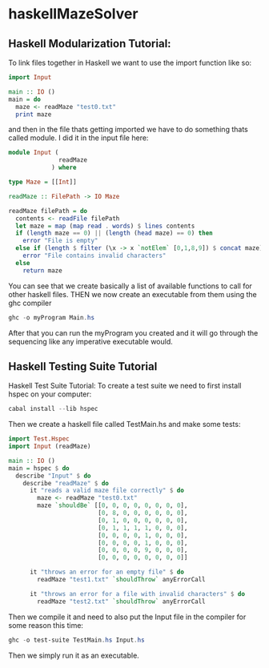 # haskellMazeSolver


## Haskell Modularization Tutorial:
To link files together in Haskell we want to use the import function like so:
```haskell
import Input

main :: IO ()
main = do
  maze <- readMaze "test0.txt"
  print maze
```

and then in the file thats getting imported we have to do something thats called module. I did it in the input file here:

```haskell
module Input (
              readMaze
            ) where

type Maze = [[Int]]

readMaze :: FilePath -> IO Maze

readMaze filePath = do
  contents <- readFile filePath
  let maze = map (map read . words) $ lines contents
  if (length maze == 0) || (length (head maze) == 0) then
    error "File is empty"
  else if (length $ filter (\x -> x `notElem` [0,1,8,9]) $ concat maze) > 0 then
    error "File contains invalid characters"
  else
    return maze
```
You can see that we create basically a list of available functions to call for other haskell files. THEN we now create an executable from them using the ghc compiler
```powershell
ghc -o myProgram Main.hs
```
After that you can run the myProgram you created and it will go through the sequencing like any imperative executable would.



## Haskell Testing Suite Tutorial
Haskell Test Suite Tutorial:
To create a test suite we need to first install hspec on your computer: 
```powershell
cabal install --lib hspec
```
Then we create a haskell file called TestMain.hs and make some tests:
```haskell
import Test.Hspec
import Input (readMaze)

main :: IO ()
main = hspec $ do
  describe "Input" $ do
    describe "readMaze" $ do
      it "reads a valid maze file correctly" $ do
        maze <- readMaze "test0.txt"
        maze `shouldBe` [[0, 0, 0, 0, 0, 0, 0, 0],
                         [0, 8, 0, 0, 0, 0, 0, 0],
                         [0, 1, 0, 0, 0, 0, 0, 0],
                         [0, 1, 1, 1, 1, 0, 0, 0],
                         [0, 0, 0, 0, 1, 0, 0, 0],
                         [0, 0, 0, 0, 1, 0, 0, 0],
                         [0, 0, 0, 0, 9, 0, 0, 0],
                         [0, 0, 0, 0, 0, 0, 0, 0]]

      it "throws an error for an empty file" $ do
        readMaze "test1.txt" `shouldThrow` anyErrorCall

      it "throws an error for a file with invalid characters" $ do
        readMaze "test2.txt" `shouldThrow` anyErrorCall
```
Then we compile it and need to also put the Input file in the compiler for some reason this time:
```powershell
ghc -o test-suite TestMain.hs Input.hs
```
Then we simply run it as an executable.
